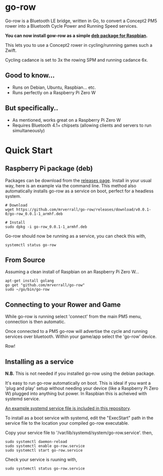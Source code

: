 # go-row
Go-row is a Bluetooth LE bridge, written in Go, to convert a Concept2 PM5 rower into a Bluetooth Cycle Power and Running Speed services.

__You can now install gow-row as a simple [deb package for Raspbian](https://github.com/mrverrall/go-row#raspberry-pi-package-deb).__

This lets you to use a Concept2 rower in cycling/runnning games such a Zwift.

Cycling cadance is set to 3x the rowing SPM and running cadance 6x.

## Good to know...
* Runs on Debian, Ubuntu, Raspbian... etc.
* Runs perfectly on a Raspberry Pi Zero W

## But specifically..
* As mentioned, works great on a Raspberry Pi Zero W
* Requires Bluetooth 4.1+ chipsets (allowing clients and servers to run simultaneously)

# Quick Start

## Raspberry Pi package (deb)
Packages can be download from the [releases page](https://github.com/mrverrall/go-row/releases). Install in your usual way, here is an example via the command line. This method also automatically installs go-row as a service on boot, perfect for a headless system.

    # Download
    wget https://github.com/mrverrall/go-row/releases/download/v0.0.1-0/go-row_0.0.1-1_armhf.deb
    
    # Install
    sudo dpkg -i go-row_0.0.1-1_armhf.deb

Go-row should now be running as a service, you can check this with,
    
    systemctl status go-row

## From Source
Assuming a clean install of Raspbian on an Raspberry Pi Zero W...

    apt-get install golang
    go get "github.com/mrverrall/go-row"
    sudo ~/go/bin/go-row

## Connecting to your Rower and Game
While go-row is running select 'connect' from the main PM5 menu, connection is then automatic.

Once connected to a PM5 go-row will advertise the cycle and running services over bluetooth. Within your game/app select the 'go-row' device.

Row!

## Installing as a service

__N.B.__ This is not needed if you installed go-row using the debian package.

It's easy to run go-row automatically on boot. This is ideal if you want a 'plug and play' setup without needing your device (like a Raspberry Pi Zero W) plugged into anything but power. In Raspbian this is acheived with systemd service.

[An example systemd service file is included in this repository](https://github.com/mrverrall/go-row/blob/main/go-row.service).

To install as a boot service with systemd, edit the "ExecStart" path in the service file to the location your compiled go-row executable.

Copy your service file to '/var/lib/systemd/system/go-row.service'. then,

    sudo systemctl daemon-reload
    sudo systemctl enable go-row.service
    sudo systemctl start go-row.service

Check your service is ruuning with,

    sudo systemctl status go-row.service
